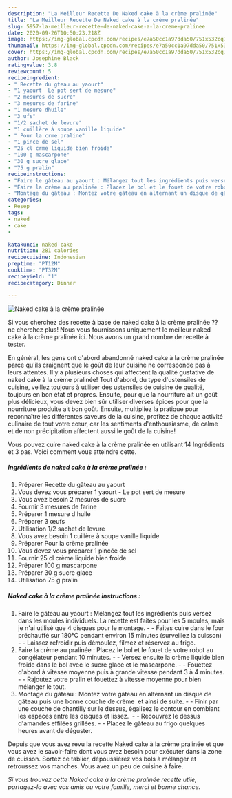 ```yaml
---
description: "La Meilleur Recette De Naked cake à la crème pralinée"
title: "La Meilleur Recette De Naked cake à la crème pralinée"
slug: 5957-la-meilleur-recette-de-naked-cake-a-la-creme-pralinee
date: 2020-09-26T10:50:23.218Z
image: https://img-global.cpcdn.com/recipes/e7a50cc1a97dda50/751x532cq70/naked-cake-a-la-creme-pralinee-photo-principale-de-la-recette.jpg
thumbnail: https://img-global.cpcdn.com/recipes/e7a50cc1a97dda50/751x532cq70/naked-cake-a-la-creme-pralinee-photo-principale-de-la-recette.jpg
cover: https://img-global.cpcdn.com/recipes/e7a50cc1a97dda50/751x532cq70/naked-cake-a-la-creme-pralinee-photo-principale-de-la-recette.jpg
author: Josephine Black
ratingvalue: 3.8
reviewcount: 5
recipeingredient:
- " Recette du gteau au yaourt"
- "1 yaourt  Le pot sert de mesure"
- "2 mesures de sucre"
- "3 mesures de farine"
- "1 mesure dhuile"
- "3 ufs"
- "1/2 sachet de levure"
- "1 cuillère à soupe vanille liquide"
- " Pour la crme praline"
- "1 pince de sel"
- "25 cl crme liquide bien froide"
- "100 g mascarpone"
- "30 g sucre glace"
- "75 g pralin"
recipeinstructions:
- "Faire le gâteau au yaourt : Mélangez tout les ingrédients puis versez dans les moules individuels. La recette est faites pour les 5 moules, mais je n&#39;ai utilisé que 4 disques pour le montage.   Faites cuire dans le four préchauffé sur 180°C pendant environ 15 minutes (surveillez la cuisson)  Laissez refroidir puis démoulez, filmez et réservez au frigo."
- "Faire la crème au pralinée : Placez le bol et le fouet de votre robot au congélateur pendant 10 minutes.  Versez ensuite la crème liquide bien froide dans le bol avec le sucre glace et le mascarpone.  Fouettez d&#39;abord à vitesse moyenne puis à grande vitesse pendant 3 à 4 minutes.  Rajoutez votre pralin et fouettez à vitesse moyenne pour bien mélanger le tout."
- "Montage du gâteau : Montez votre gâteau en alternant un disque de gâteau puis une bonne couche de crème  et ainsi de suite.  Finir par une couche de chantilly sur le dessus, égalisez le contour en comblant les espaces entre les disques et lissez.   Recouvrez le dessus d&#39;amandes effilées grillées.  Placez le gâteau au frigo quelques heures avant de déguster."
categories:
- Resep
tags:
- naked
- cake
- 

katakunci: naked cake  
nutrition: 281 calories
recipecuisine: Indonesian
preptime: "PT12M"
cooktime: "PT32M"
recipeyield: "1"
recipecategory: Dinner

---
```



![Naked cake à la crème pralinée](https://img-global.cpcdn.com/recipes/e7a50cc1a97dda50/751x532cq70/naked-cake-a-la-creme-pralinee-photo-principale-de-la-recette.jpg)

Si vous cherchez des recette à base de naked cake à la crème pralinée ?? ne cherchez plus! Nous vous fournissons uniquement le meilleur naked cake à la crème pralinée ici. Nous avons un grand nombre de recette à tester.

En général, les gens ont d'abord abandonné naked cake à la crème pralinée parce qu'ils craignent que le goût de leur cuisine ne corresponde pas à leurs attentes. Il y a plusieurs choses qui affectent la qualité gustative de naked cake à la crème pralinée! Tout d'abord, du type d'ustensiles de cuisine, veillez toujours à utiliser des ustensiles de cuisine de qualité, toujours en bon état et propres. Ensuite, pour que la nourriture ait un goût plus délicieux, vous devez bien sûr utiliser diverses épices pour que la nourriture produite ait bon goût. Ensuite, multipliez la pratique pour reconnaître les différentes saveurs de la cuisine, profitez de chaque activité culinaire de tout votre cœur, car les sentiments d'enthousiasme, de calme et de non précipitation affectent aussi le goût de la cuisine!

<!--inarticleads1-->

Vous pouvez cuire naked cake à la crème pralinée en utilisant 14 Ingrédients et 3 pas. Voici comment vous atteindre cette.

##### Ingrédients de naked cake à la crème pralinée :

1. Préparer  Recette du gâteau au yaourt
1. Vous devez vous préparer 1 yaourt - Le pot sert de mesure
1. Vous avez besoin 2 mesures de sucre
1. Fournir 3 mesures de farine
1. Préparer 1 mesure d&#39;huile
1. Préparer 3 œufs
1. Utilisation 1/2 sachet de levure
1. Vous avez besoin 1 cuillère à soupe vanille liquide
1. Préparer  Pour la crème pralinée
1. Vous devez vous préparer 1 pincée de sel
1. Fournir 25 cl crème liquide bien froide
1. Préparer 100 g mascarpone
1. Préparer 30 g sucre glace
1. Utilisation 75 g pralin




<!--inarticleads2-->

##### Naked cake à la crème pralinée instructions :

1. Faire le gâteau au yaourt : Mélangez tout les ingrédients puis versez dans les moules individuels. La recette est faites pour les 5 moules, mais je n&#39;ai utilisé que 4 disques pour le montage.  -  - Faites cuire dans le four préchauffé sur 180°C pendant environ 15 minutes (surveillez la cuisson) -  - Laissez refroidir puis démoulez, filmez et réservez au frigo.
1. Faire la crème au pralinée : Placez le bol et le fouet de votre robot au congélateur pendant 10 minutes. -  - Versez ensuite la crème liquide bien froide dans le bol avec le sucre glace et le mascarpone. -  - Fouettez d&#39;abord à vitesse moyenne puis à grande vitesse pendant 3 à 4 minutes. -  - Rajoutez votre pralin et fouettez à vitesse moyenne pour bien mélanger le tout.
1. Montage du gâteau : Montez votre gâteau en alternant un disque de gâteau puis une bonne couche de crème  et ainsi de suite. -  - Finir par une couche de chantilly sur le dessus, égalisez le contour en comblant les espaces entre les disques et lissez.  -  - Recouvrez le dessus d&#39;amandes effilées grillées. -  - Placez le gâteau au frigo quelques heures avant de déguster.




<!--inarticleads1-->

<p>
Depuis que vous avez revu la recette Naked cake à la crème pralinée et que vous avez le savoir-faire dont vous avez besoin pour exécuter dans la zone de cuisson. Sortez ce tablier, dépoussiérez vos bols à mélanger et retroussez vos manches. Vous avez un peu de cuisine à faire.
</p>

<p>
<i>Si vous trouvez cette Naked cake à la crème pralinée recette utile, partagez-la avec vos amis ou votre famille, merci et bonne chance.</i>
</p>
